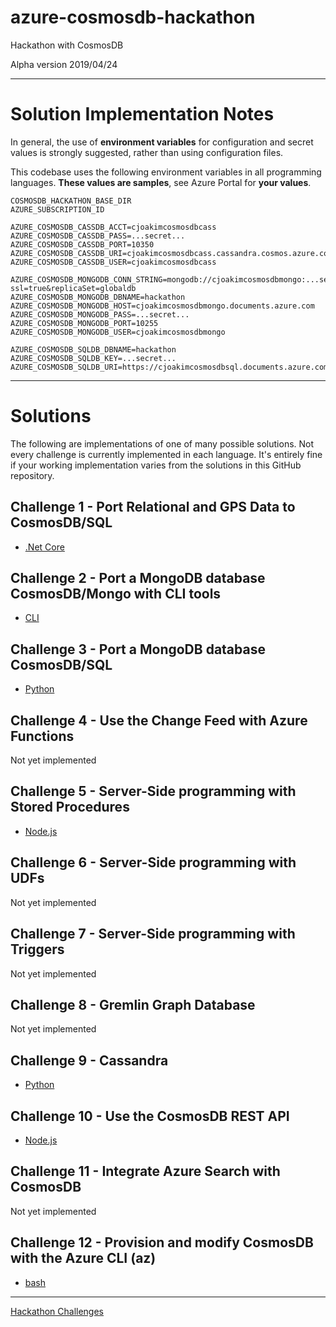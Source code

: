 # azure-cosmosdb-hackathon

Hackathon with CosmosDB

Alpha version 2019/04/24

---

# Solution Implementation Notes

In general, the use of **environment variables** for configuration and secret values
is strongly suggested, rather than using configuration files.

This codebase uses the following environment variables in all programming languages.
**These values are samples**, see Azure Portal for **your values**.

```
COSMOSDB_HACKATHON_BASE_DIR
AZURE_SUBSCRIPTION_ID

AZURE_COSMOSDB_CASSDB_ACCT=cjoakimcosmosdbcass
AZURE_COSMOSDB_CASSDB_PASS=...secret...
AZURE_COSMOSDB_CASSDB_PORT=10350
AZURE_COSMOSDB_CASSDB_URI=cjoakimcosmosdbcass.cassandra.cosmos.azure.com
AZURE_COSMOSDB_CASSDB_USER=cjoakimcosmosdbcass

AZURE_COSMOSDB_MONGODB_CONN_STRING=mongodb://cjoakimcosmosdbmongo:...secret...@cjoakimcosmosdbmongo.documents.azure.com:10255/?ssl=true&replicaSet=globaldb
AZURE_COSMOSDB_MONGODB_DBNAME=hackathon
AZURE_COSMOSDB_MONGODB_HOST=cjoakimcosmosdbmongo.documents.azure.com
AZURE_COSMOSDB_MONGODB_PASS=...secret...
AZURE_COSMOSDB_MONGODB_PORT=10255
AZURE_COSMOSDB_MONGODB_USER=cjoakimcosmosdbmongo

AZURE_COSMOSDB_SQLDB_DBNAME=hackathon
AZURE_COSMOSDB_SQLDB_KEY=...secret...
AZURE_COSMOSDB_SQLDB_URI=https://cjoakimcosmosdbsql.documents.azure.com:443/
```

---

# Solutions

The following are implementations of one of many possible solutions.
Not every challenge is currently implemented in each language.
It's entirely fine if your working implementation varies from the solutions
in this GitHub repository.

## Challenge 1 - Port Relational and GPS Data to CosmosDB/SQL

- [.Net Core](solutions/challenge1/dotnetcore/notes.md)

## Challenge 2 - Port a MongoDB database CosmosDB/Mongo with CLI tools

- [CLI](solutions/challenge2/cli/notes.md)

## Challenge 3 - Port a MongoDB database CosmosDB/SQL

- [Python](solutions/python/challenge3.md)

## Challenge 4 - Use the Change Feed with Azure Functions

Not yet implemented

## Challenge 5 - Server-Side programming with Stored Procedures

- [Node.js](solutions/node/challenge5.md)

## Challenge 6 - Server-Side programming with UDFs

Not yet implemented

## Challenge 7 - Server-Side programming with Triggers

Not yet implemented

## Challenge 8 - Gremlin Graph Database

Not yet implemented

## Challenge 9 - Cassandra

- [Python](solutions/python/challenge9.md)

## Challenge 10 - Use the CosmosDB REST API

- [Node.js](solutions/challenge10/node/notes.md)

## Challenge 11 - Integrate Azure Search with CosmosDB

Not yet implemented

## Challenge 12 - Provision and modify CosmosDB with the Azure CLI (az)

- [bash](solutions/challenge12/bash/provision_sql_db.sh)

---

[Hackathon Challenges](challenges.md)
